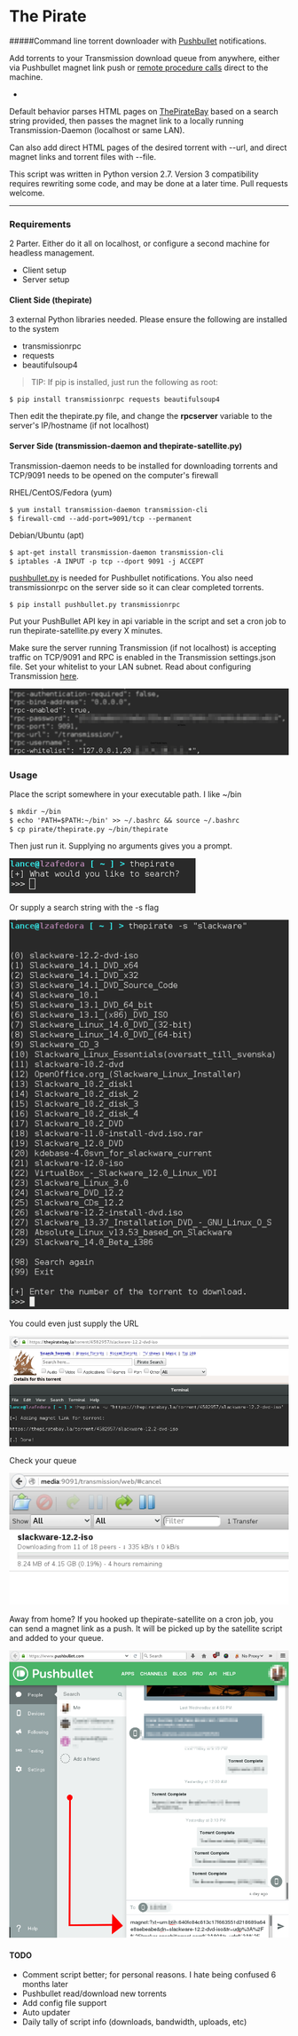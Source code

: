 # The Pirate

#####Command line torrent downloader with [Pushbullet](https://pushbullet.com) notifications. 

Add torrents to your Transmission download queue from anywhere, either via Pushbullet magnet link push or [remote procedure calls](https://trac.transmissionbt.com/wiki/rpc) direct to the machine. 

-

Default behavior parses HTML pages on [ThePirateBay](https://thepiratebay.se) based on a search string provided, then passes the magnet link to a locally running Transmission-Daemon (localhost or same LAN). 

Can also add direct HTML pages of the desired torrent with --url, and direct magnet links and torrent files with --file.

This script was written in Python version 2.7. Version 3 compatibility requires rewriting some code, and may be done at a later time. Pull requests welcome.

----

### Requirements

2 Parter. Either do it all on localhost, or configure a second machine for headless management.

 * Client setup
 * Server setup

#### Client Side (thepirate)

3 external Python libraries needed. Please ensure the following are installed to the system

 * transmissionrpc
 * requests
 * beautifulsoup4

> TIP: If pip is installed, just run the following as root:

```
$ pip install transmissionrpc requests beautifulsoup4
```

Then edit the thepirate.py file, and change the __rpcserver__ variable to the server's IP/hostname (if not localhost)


#### Server Side (transmission-daemon and thepirate-satellite.py)

Transmission-daemon needs to be installed for downloading torrents and TCP/9091 needs to be opened on the computer's firewall

RHEL/CentOS/Fedora (yum)

```
$ yum install transmission-daemon transmission-cli 
$ firewall-cmd --add-port=9091/tcp --permanent
```

Debian/Ubuntu (apt)

```
$ apt-get install transmission-daemon transmission-cli
$ iptables -A INPUT -p tcp --dport 9091 -j ACCEPT
```

[pushbullet.py](https://github.com/randomchars/pushbullet.py) is needed for Pushbullet notifications. You also need transmissionrpc on the server side so it can clear completed torrents.

```
$ pip install pushbullet.py transmissionrpc
```

Put your PushBullet API key in api variable in the script and set a cron job to run thepirate-satellite.py every X minutes.

Make sure the server running Transmission (if not localhost) is accepting traffic on TCP/9091 and RPC is enabled in the Transmission settings.json file. Set your whitelist to your LAN subnet. Read about configuring Transmission [here](https://trac.transmissionbt.com/wiki/EditConfigFiles).

![img](img/transmissionrpc_config.png)

### Usage

Place the script somewhere in your executable path. I like ~/bin

```
$ mkdir ~/bin
$ echo 'PATH=$PATH:~/bin' >> ~/.bashrc && source ~/.bashrc
$ cp pirate/thepirate.py ~/bin/thepirate
```

Then just run it. Supplying no arguments gives you a prompt.

![img](img/pirate1.png)

Or supply a search string with the -s flag

![img](img/pirate2.png)

You could even just supply the URL

![img](img/pirate3.png)

Check your queue

![img](img/pirate4.png)

Away from home? If you hooked up thepirate-satellite on a cron job, you can send a magnet link as a push. It will be picked up by the satellite script and added to your queue.

![img](img/pirate5.png)

#### TODO

 * Comment script better; for personal reasons. I hate being confused 6 months later
 * Pushbullet read/download new torrents
 * Add config file support
 * Auto updater
 * Daily tally of script info (downloads, bandwidth, uploads, etc)
